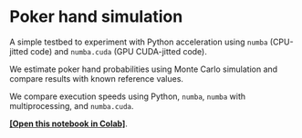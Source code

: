 # Poker hand simulation

A simple testbed to experiment with Python acceleration using `numba` (CPU-jitted code) and `numba.cuda` (GPU CUDA-jitted code).

We estimate poker hand probabilities using Monte Carlo simulation and compare results with known reference values.

We compare execution speeds using Python, `numba`, `numba` with multiprocessing, and `numba.cuda`.

[**[Open this notebook in Colab]**](https://colab.research.google.com/github/hhoppe/poker_hand/blob/main/poker_hand.ipynb).
